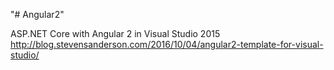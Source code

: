 "# Angular2" 

ASP.NET Core with Angular 2 in Visual Studio 2015
http://blog.stevensanderson.com/2016/10/04/angular2-template-for-visual-studio/

